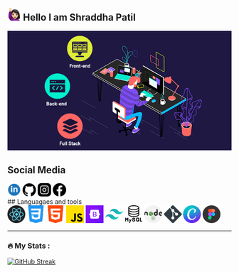 ## <img title='women' src='./images/women-emo.png' width='30px' height='30px'> Hello I am Shraddha Patil

<img title='' src='./images/working-man.gif'>

## Social Media
<div>
<img src='./images/523681.png' width='30px' height='30px'>
<img title='' src='./images/github.png' width='30px' height='30px'>
<img src="./images/insta.png" width='30px' height='30px'>
<img src="./images/fb.png" width='30px' height='30px'>
</div>
## Languagaes and tools
<div>
  <img src="./images/react.png" title="React" alt="React" width="40px" height="40px">
  <img src="./images/css.png"  title="CSS3" alt="CSS" width="40" height="40">
  <img src="./images/html.png" title="HTML5" alt="HTML" width="40" height="40">
  <img src="./images/js.png" title="JavaScript" alt="JavaScript" width="40" height="40">
  <img src="./images/bootstrap.png" title="bootstrap" alt="JavaScript" width="40" height="40">
  <img src="./images/tailwindcss-icon.svg" title="tailwind" alt="JavaScript" width="40" height="40">
  <img src="./images/mysql.png" title="MySQL"  alt="MySQL" width="40" height="40">
  <img src="./images/nodejs.png" title="NodeJS" alt="NodeJS" width="40" height="40">
  <img src="./images/git.png" title="Git" **alt="Git" width="40" height="40">
<img src="./images/canva.png" title="canva" **alt="Git" width="40" height="40">
<img src="./images/figma.png" title="figma" **alt="Git" width="40" height="40">
</div>

---

### :fire: My Stats :
[![GitHub Streak](http://github-readme-streak-stats.herokuapp.com?user=shraddhamhatre113)](https://git.io/streak-stats)